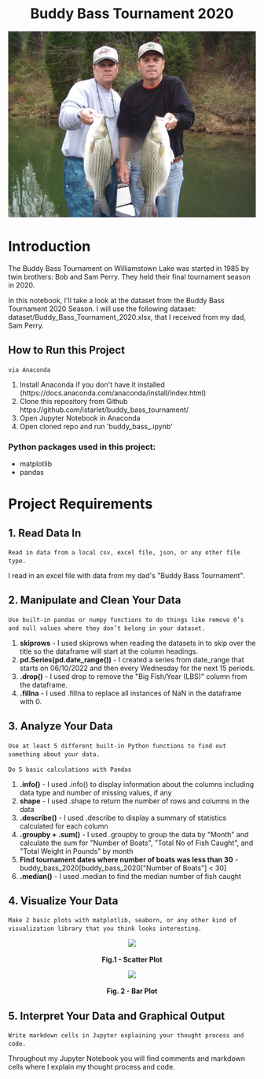 <h1 align="center"><strong>Buddy Bass Tournament 2020</strong></h1>
<p align="center"><img src="https://github.com/istarlet/buddy_bass_tournament/blob/main/images/PB040066.JPG" /></p>

# Introduction
The Buddy Bass Tournament on Williamstown Lake was started in 1985 by twin brothers: Bob and Sam Perry. They held their final tournament season in 2020.  

In this notebook, I'll take a look at the dataset from the Buddy Bass Tournament 2020 Season. I will use the following dataset: dataset/Buddy_Bass_Tournament_2020.xlsx, that I received from my dad, Sam Perry.

## How to Run this Project
`via Anaconda`
<ol>
<li>Install Anaconda if you don't have it installed (https://docs.anaconda.com/anaconda/install/index.html)</li>
<li>Clone this repository from Github https://github.com/istarlet/buddy_bass_tournament/</li>
<li>Open Jupyter Notebook in Anaconda</li>
<li>Open cloned repo and run 'buddy_bass_.ipynb'</li>
</ol>

### Python packages used in this project:
<ul>
    <li>matplotlib</li>
    <li>pandas</li>
</ul>
    
# Project Requirements
## 1. Read Data In
`Read in data from a local csv, excel file, json, or any other file type.`

I read in an excel file with data from my dad's "Buddy Bass Tournament". 

## 2. Manipulate and Clean Your Data
`Use built-in pandas or numpy functions to do things like remove 0’s and null values where they don’t belong in your dataset.`

1. **skiprows** - I used skiprows when reading the datasets in to skip over the title so the dataframe will start at the column headings. 
2. **pd.Series(pd.date_range())** - I created a series from date_range that starts on 06/10/2022 and then every Wednesday for the next 15 periods.
3. **.drop()** - I used drop to remove the "Big Fish/Year (LBS)" column from the dataframe.
4. **.fillna** - I used .fillna to replace all instances of NaN in the dataframe with 0.

## 3. Analyze Your Data
`Use at least 5 different built-in Python functions to find out something about your data.`

`Do 5 basic calculations with Pandas`

1. **.info()** - I used .info() to display information about the columns including data type and number of missing values, if any
2. **shape** - I used .shape to return the number of rows and columns in the data
3. **.describe()** - I used .describe to display a summary of statistics calculated for each column
4. **.groupby + .sum()** - I used .groupby to group the data by "Month" and calculate the sum for "Number of Boats", "Total No of Fish Caught", and "Total Weight in Pounds" by month
5. **Find tournament dates where number of boats was less than 30** - buddy_bass_2020[buddy_bass_2020["Number of Boats"] < 30]
6. **.median()** - I used .median to find the median number of fish caught 

## 4. Visualize Your Data
`Make 2 basic plots with matplotlib, seaborn, or any other kind of visualization library that you think looks interesting.`

<p align = "center"><img src = "https://user-images.githubusercontent.com/14065849/181111369-90e8fd15-009b-41c0-bee7-a6abfebb61bc.png"></p>
<p align = "center">
  <strong>Fig.1 - Scatter Plot</strong>
</p>

<p align = "center"><img src = "https://user-images.githubusercontent.com/14065849/181373938-1a81a443-0ffe-43c4-841b-cdf99bfa6d4f.png"></p>
<p align = "center">
  <strong>Fig. 2 - Bar Plot</strong>
</p>


## 5. Interpret Your Data and Graphical Output
`Write markdown cells in Jupyter explaining your thought process and code.`

Throughout my Jupyter Notebook you will find comments and markdown cells where I explain my thought process and code.

